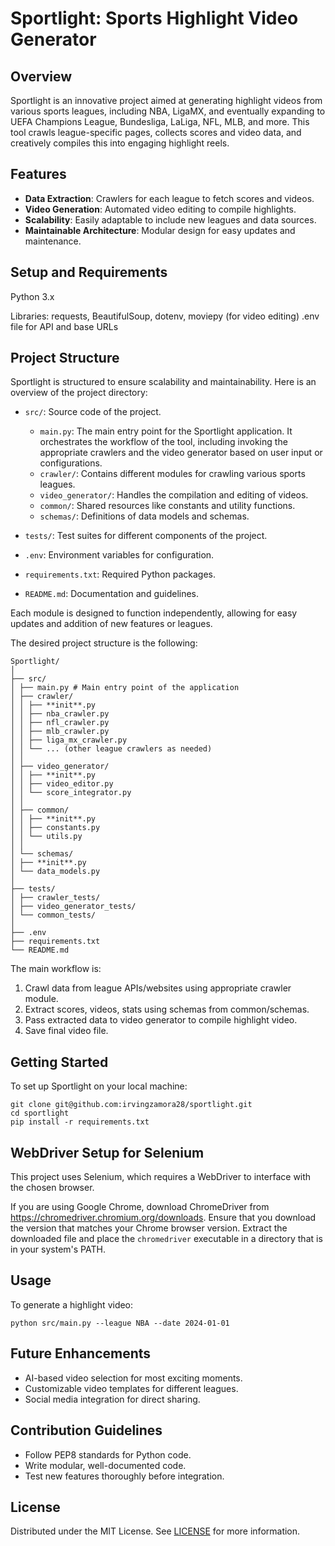 # Sportlight: Sports Highlight Video Generator

## Overview

Sportlight is an innovative project aimed at generating highlight videos from various sports leagues, including NBA, LigaMX, and eventually expanding to UEFA Champions League, Bundesliga, LaLiga, NFL, MLB, and more. This tool crawls league-specific pages, collects scores and video data, and creatively compiles this into engaging highlight reels.

## Features

-   **Data Extraction**: Crawlers for each league to fetch scores and videos.
-   **Video Generation**: Automated video editing to compile highlights.
-   **Scalability**: Easily adaptable to include new leagues and data sources.
-   **Maintainable Architecture**: Modular design for easy updates and maintenance.

## Setup and Requirements

Python 3.x

Libraries: requests, BeautifulSoup, dotenv, moviepy (for video editing)
.env file for API and base URLs

## Project Structure

Sportlight is structured to ensure scalability and maintainability. Here is an overview of the project directory:

-   `src/`: Source code of the project.

    -   `main.py`: The main entry point for the Sportlight application. It orchestrates the workflow of the tool, including invoking the appropriate crawlers and the video generator based on user input or configurations.
    -   `crawler/`: Contains different modules for crawling various sports leagues.
    -   `video_generator/`: Handles the compilation and editing of videos.
    -   `common/`: Shared resources like constants and utility functions.
    -   `schemas/`: Definitions of data models and schemas.

-   `tests/`: Test suites for different components of the project.
-   `.env`: Environment variables for configuration.
-   `requirements.txt`: Required Python packages.
-   `README.md`: Documentation and guidelines.

Each module is designed to function independently, allowing for easy updates and addition of new features or leagues.

The desired project structure is the following:

```
Sportlight/
│
├── src/
│ ├── main.py # Main entry point of the application
│ ├── crawler/
│ │ ├── **init**.py
│ │ ├── nba_crawler.py
│ │ ├── nfl_crawler.py
│ │ ├── mlb_crawler.py
│ │ ├── liga_mx_crawler.py
│ │ └── ... (other league crawlers as needed)
│ │
│ ├── video_generator/
│ │ ├── **init**.py
│ │ ├── video_editor.py
│ │ └── score_integrator.py
│ │
│ ├── common/
│ │ ├── **init**.py
│ │ ├── constants.py
│ │ └── utils.py
│ │
│ └── schemas/
│ ├── **init**.py
│ └── data_models.py
│
├── tests/
│ ├── crawler_tests/
│ ├── video_generator_tests/
│ └── common_tests/
│
├── .env
├── requirements.txt
└── README.md
```

The main workflow is:

1. Crawl data from league APIs/websites using appropriate crawler module.
2. Extract scores, videos, stats using schemas from common/schemas.
3. Pass extracted data to video generator to compile highlight video.
4. Save final video file.

## Getting Started

To set up Sportlight on your local machine:

```
git clone git@github.com:irvingzamora28/sportlight.git
cd sportlight
pip install -r requirements.txt
```

## WebDriver Setup for Selenium

This project uses Selenium, which requires a WebDriver to interface with the chosen browser.

If you are using Google Chrome, download ChromeDriver from https://chromedriver.chromium.org/downloads. Ensure that you download the version that matches your Chrome browser version. Extract the downloaded file and place the `chromedriver` executable in a directory that is in your system's PATH.

## Usage

To generate a highlight video:

```
python src/main.py --league NBA --date 2024-01-01
```

## Future Enhancements

-   AI-based video selection for most exciting moments.
-   Customizable video templates for different leagues.
-   Social media integration for direct sharing.

## Contribution Guidelines

-   Follow PEP8 standards for Python code.
-   Write modular, well-documented code.
-   Test new features thoroughly before integration.

## License

Distributed under the MIT License. See [LICENSE](LICENSE) for more information.
